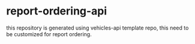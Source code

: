 # report-ordering-api
this repository is generated using vehicles-api template repo, this need to be customized for report ordering.
